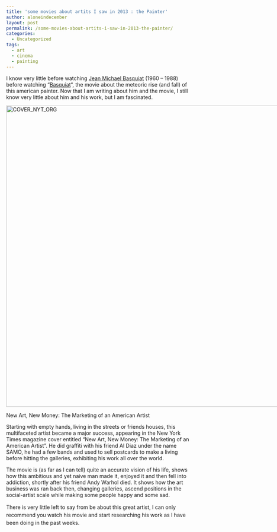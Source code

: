 ```yaml
---
title: 'some movies about artits I saw in 2013 : the Painter'
author: aloneindecember
layout: post
permalink: /some-movies-about-artits-i-saw-in-2013-the-painter/
categories:
  - Uncategorized
tags:
  - art
  - cinema
  - painting
---
```

I know very little before watching [Jean Michael Basquiat][1] (1960 &#8211; 1988) before watching &#8220;[Basquiat][2]&#8220;, the movie about the meteoric rise (and fall) of this american painter. Now that I am writing about him and the movie, I still know very little about him and his work, but I am fascinated.

<div id="attachment_162" style="width: 810px" class="wp-caption aligncenter">
  <a href="http://aloneindecember.com/words/wp-content/uploads/2014/01/basquiat1.jpg"><img class="size-full wp-image-162" alt="COVER_NYT_ORG" src="http://aloneindecember.com/words/wp-content/uploads/2014/01/basquiat1.jpg" width="800" height="813" /></a>
  
  <p class="wp-caption-text">
    New Art, New Money: The Marketing of an American Artist
  </p>
</div>

<p style="text-align: left;">
  Starting with empty hands, living in the streets or friends houses, this multifaceted artist became a major success, appearing in the New York Times magazine cover entitled &#8220;New Art, New Money: The Marketing of an American Artist&#8221;. He did graffiti with his friend Al Diaz under the name SAMO, he had a few bands and used to sell postcards to make a living before hitting the galleries, exhibiting his work all over the world.
</p>

The movie is (as far as I can tell) quite an accurate vision of his life, shows how this ambitious and yet naive man made it, enjoyed it and then fell into addiction, shortly after his friend Andy Warhol died. It shows how the art business was ran back then, changing galleries, ascend positions in the social-artist scale while making some people happy and some sad.

<span style="line-height: 1.5em;">There is very little left to say from be about this great artist, I can only recommend you watch his movie and start researching his work as I have been doing in the past weeks.</span>

 [1]: http://basquiat.com/
 [2]: http://www.imdb.com/title/tt0115632/?ref_=fn_al_tt_1